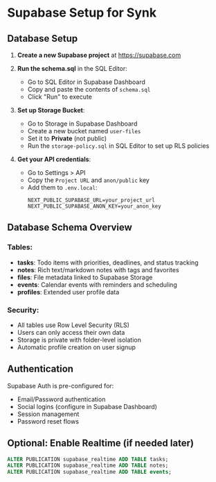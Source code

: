 # Supabase Setup for Synk

## Database Setup

1. **Create a new Supabase project** at https://supabase.com
2. **Run the schema.sql** in the SQL Editor:
   - Go to SQL Editor in Supabase Dashboard
   - Copy and paste the contents of `schema.sql`
   - Click "Run" to execute

3. **Set up Storage Bucket**:
   - Go to Storage in Supabase Dashboard
   - Create a new bucket named `user-files`
   - Set it to **Private** (not public)
   - Run the `storage-policy.sql` in SQL Editor to set up RLS policies

4. **Get your API credentials**:
   - Go to Settings > API
   - Copy the `Project URL` and `anon/public` key
   - Add them to `.env.local`:
     ```
     NEXT_PUBLIC_SUPABASE_URL=your_project_url
     NEXT_PUBLIC_SUPABASE_ANON_KEY=your_anon_key
     ```

## Database Schema Overview

### Tables:
- **tasks**: Todo items with priorities, deadlines, and status tracking
- **notes**: Rich text/markdown notes with tags and favorites
- **files**: File metadata linked to Supabase Storage
- **events**: Calendar events with reminders and scheduling
- **profiles**: Extended user profile data

### Security:
- All tables use Row Level Security (RLS)
- Users can only access their own data
- Storage is private with folder-level isolation
- Automatic profile creation on user signup

## Authentication

Supabase Auth is pre-configured for:
- Email/Password authentication
- Social logins (configure in Supabase Dashboard)
- Session management
- Password reset flows

## Optional: Enable Realtime (if needed later)

```sql
ALTER PUBLICATION supabase_realtime ADD TABLE tasks;
ALTER PUBLICATION supabase_realtime ADD TABLE notes;
ALTER PUBLICATION supabase_realtime ADD TABLE events;
```

